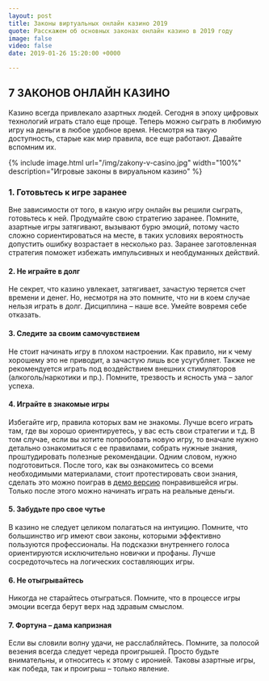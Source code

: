 ```yaml
---
layout: post
title: Законы виртуальных онлайн казино 2019
quote: Расскажем об основных законах онлайн казино в 2019 году
image: false
video: false
date: 2019-01-26 15:20:00 +0000

---
```

## 7 ЗАКОНОВ ОНЛАЙН КАЗИНО

Казино всегда привлекало азартных людей. Сегодня в эпоху цифровых технологий играть стало еще проще. Теперь можно сыграть в любимую игру на деньги в любое удобное время. Несмотря на такую доступность, старые как мир правила, все еще работают. Давайте вспомним их.

{% include image.html url="/img/zakony-v-casino.jpg" width="100%" description="Игровые законы в вируальном казино" %}

### 1. Готовьтесь к игре заранее

Вне зависимости от того, в какую игру онлайн вы решили сыграть, готовьтесь к ней. Продумайте свою стратегию заранее. Помните, азартные игры затягивают, вызывают бурю эмоций, потому часто сложно сориентироваться на месте, в таких условиях вероятность допустить ошибку возрастает в несколько раз. Заранее заготовленная стратегия поможет избежать импульсивных и необдуманных действий.

#### 2. Не играйте в долг

Не секрет, что казино увлекает, затягивает, зачастую теряется счет времени и денег. Но, несмотря на это помните, что ни в коем случае нельзя играть в долг. Дисциплина – наше все. Умейте вовремя себе отказать.

#### 3. Следите за своим самочувствием

Не стоит начинать игру в плохом настроении. Как правило, ни к чему хорошему это не приводит, а зачастую лишь все усугубляет. Также не рекомендуется играть под воздействием внешних стимуляторов (алкоголь/наркотики и пр.). Помните, трезвость и ясность ума – залог успеха.

#### 4. Играйте в знакомые игры

Избегайте игр, правила которых вам не знакомы. Лучше всего играть там, где вы хорошо ориентируетесь, у вас есть свои стратегии и т.д. В том случае, если вы хотите попробовать новую игру, то вначале нужно детально ознакомиться с ее правилами, собрать нужные знания, проштудировать полезные рекомендации. Одним словом, нужно подготовиться. После того, как вы ознакомитесь со всеми необходимыми материалами, стоит протестировать свои знания, сделать это можно поиграв в [демо версию](https://casino7.live/game/i_cm "Crazy Monkey") понравившейся игры. Только после этого можно начинать играть на реальные деньги.

#### 5. Забудьте про свое чутье

В казино не следует целиком полагаться на интуицию. Помните, что большинство игр имеют свои законы, которыми эффективно пользуются профессионалы. На подсказки внутреннего голоса ориентируются исключительно новички и профаны. Лучше сосредоточьтесь на логических составляющих игры.

#### 6. Не отыгрывайтесь

Никогда не старайтесь отыграться. Помните, что в процессе игры эмоции всегда берут верх над здравым смыслом.

#### 7. Фортуна – дама капризная

Если вы словили волну удачи, не расслабляйтесь. Помните, за полосой везения всегда следует череда проигрышей. Просто будьте внимательны, и относитесь к этому с иронией. Таковы азартные игры, как победа, так и проигрыш – только явление.